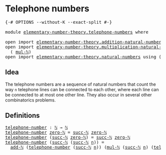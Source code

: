 # Telephone numbers

<pre class="Agda"><a id="30" class="Symbol">{-#</a> <a id="34" class="Keyword">OPTIONS</a> <a id="42" class="Pragma">--without-K</a> <a id="54" class="Pragma">--exact-split</a> <a id="68" class="Symbol">#-}</a>

<a id="73" class="Keyword">module</a> <a id="80" href="elementary-number-theory.telephone-numbers.html" class="Module">elementary-number-theory.telephone-numbers</a> <a id="123" class="Keyword">where</a>

<a id="130" class="Keyword">open</a> <a id="135" class="Keyword">import</a> <a id="142" href="elementary-number-theory.addition-natural-numbers.html" class="Module">elementary-number-theory.addition-natural-numbers</a> <a id="192" class="Keyword">using</a> <a id="198" class="Symbol">(</a><a id="199" href="elementary-number-theory.addition-natural-numbers.html#988" class="Function">add-ℕ</a><a id="204" class="Symbol">)</a>
<a id="206" class="Keyword">open</a> <a id="211" class="Keyword">import</a> <a id="218" href="elementary-number-theory.multiplication-natural-numbers.html" class="Module">elementary-number-theory.multiplication-natural-numbers</a> <a id="274" class="Keyword">using</a>
  <a id="282" class="Symbol">(</a> <a id="284" href="elementary-number-theory.multiplication-natural-numbers.html#1176" class="Function">mul-ℕ</a><a id="289" class="Symbol">)</a>
<a id="291" class="Keyword">open</a> <a id="296" class="Keyword">import</a> <a id="303" href="elementary-number-theory.natural-numbers.html" class="Module">elementary-number-theory.natural-numbers</a> <a id="344" class="Keyword">using</a> <a id="350" class="Symbol">(</a><a id="351" href="elementary-number-theory.natural-numbers.html#1444" class="Datatype">ℕ</a><a id="352" class="Symbol">;</a> <a id="354" href="elementary-number-theory.natural-numbers.html#1465" class="InductiveConstructor">zero-ℕ</a><a id="360" class="Symbol">;</a> <a id="362" href="elementary-number-theory.natural-numbers.html#1478" class="InductiveConstructor">succ-ℕ</a><a id="368" class="Symbol">)</a>
</pre>
## Idea

The telephone numbers are a sequence of natural numbers that count the way `n` telephone lines can be connected to each other, where each line can be connected to at most one other line. They also occur in several other combinatorics problems.

## Definitions

<pre class="Agda"><a id="telephone-number"></a><a id="653" href="elementary-number-theory.telephone-numbers.html#653" class="Function">telephone-number</a> <a id="670" class="Symbol">:</a> <a id="672" href="elementary-number-theory.natural-numbers.html#1444" class="Datatype">ℕ</a> <a id="674" class="Symbol">→</a> <a id="676" href="elementary-number-theory.natural-numbers.html#1444" class="Datatype">ℕ</a>
<a id="678" href="elementary-number-theory.telephone-numbers.html#653" class="Function">telephone-number</a> <a id="695" href="elementary-number-theory.natural-numbers.html#1465" class="InductiveConstructor">zero-ℕ</a> <a id="702" class="Symbol">=</a> <a id="704" href="elementary-number-theory.natural-numbers.html#1478" class="InductiveConstructor">succ-ℕ</a> <a id="711" href="elementary-number-theory.natural-numbers.html#1465" class="InductiveConstructor">zero-ℕ</a>
<a id="718" href="elementary-number-theory.telephone-numbers.html#653" class="Function">telephone-number</a> <a id="735" class="Symbol">(</a><a id="736" href="elementary-number-theory.natural-numbers.html#1478" class="InductiveConstructor">succ-ℕ</a> <a id="743" href="elementary-number-theory.natural-numbers.html#1465" class="InductiveConstructor">zero-ℕ</a><a id="749" class="Symbol">)</a> <a id="751" class="Symbol">=</a> <a id="753" href="elementary-number-theory.natural-numbers.html#1478" class="InductiveConstructor">succ-ℕ</a> <a id="760" href="elementary-number-theory.natural-numbers.html#1465" class="InductiveConstructor">zero-ℕ</a>
<a id="767" href="elementary-number-theory.telephone-numbers.html#653" class="Function">telephone-number</a> <a id="784" class="Symbol">(</a><a id="785" href="elementary-number-theory.natural-numbers.html#1478" class="InductiveConstructor">succ-ℕ</a> <a id="792" class="Symbol">(</a><a id="793" href="elementary-number-theory.natural-numbers.html#1478" class="InductiveConstructor">succ-ℕ</a> <a id="800" href="elementary-number-theory.telephone-numbers.html#800" class="Bound">n</a><a id="801" class="Symbol">))</a> <a id="804" class="Symbol">=</a>
  <a id="808" href="elementary-number-theory.addition-natural-numbers.html#988" class="Function">add-ℕ</a> <a id="814" class="Symbol">(</a><a id="815" href="elementary-number-theory.telephone-numbers.html#653" class="Function">telephone-number</a> <a id="832" class="Symbol">(</a><a id="833" href="elementary-number-theory.natural-numbers.html#1478" class="InductiveConstructor">succ-ℕ</a> <a id="840" href="elementary-number-theory.telephone-numbers.html#800" class="Bound">n</a><a id="841" class="Symbol">))</a> <a id="844" class="Symbol">(</a><a id="845" href="elementary-number-theory.multiplication-natural-numbers.html#1176" class="Function">mul-ℕ</a> <a id="851" class="Symbol">(</a><a id="852" href="elementary-number-theory.natural-numbers.html#1478" class="InductiveConstructor">succ-ℕ</a> <a id="859" href="elementary-number-theory.telephone-numbers.html#800" class="Bound">n</a><a id="860" class="Symbol">)</a> <a id="862" class="Symbol">(</a><a id="863" href="elementary-number-theory.telephone-numbers.html#653" class="Function">telephone-number</a> <a id="880" href="elementary-number-theory.telephone-numbers.html#800" class="Bound">n</a><a id="881" class="Symbol">))</a>
</pre>